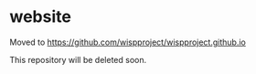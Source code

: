# website

Moved to https://github.com/wispproject/wispproject.github.io

This repository will be deleted soon.
